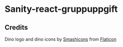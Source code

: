 # Sanity-react-gruppuppgift


## Credits

Dino logo and dino icons by [Smashicons](https://www.flaticon.com/authors/smashicons) from [Flaticon](https://www.flaticon.com/)
